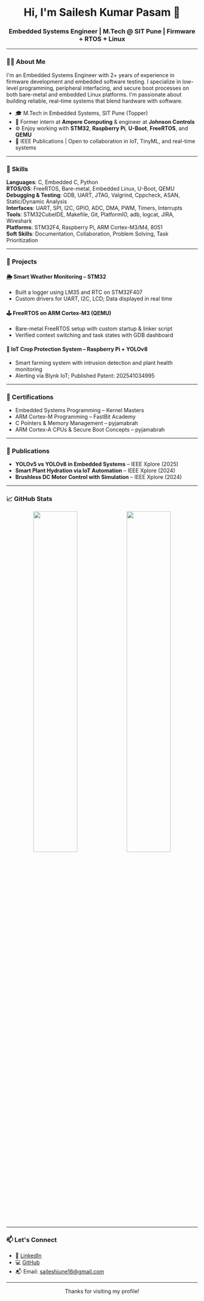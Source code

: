 <h1 align="center">Hi, I'm Sailesh Kumar Pasam 👋</h1>
<h3 align="center">Embedded Systems Engineer | M.Tech @ SIT Pune | Firmware + RTOS + Linux</h3>

---

### 👨‍💻 About Me

I'm an Embedded Systems Engineer with 2+ years of experience in firmware development and embedded software testing. I specialize in low-level programming, peripheral interfacing, and secure boot processes on both bare-metal and embedded Linux platforms. I'm passionate about building reliable, real-time systems that blend hardware with software.

- 🎓 M.Tech in Embedded Systems, SIT Pune (Topper)
- 💼 Former intern at **Ampere Computing** & engineer at **Johnson Controls**
- ⚙️ Enjoy working with **STM32**, **Raspberry Pi**, **U-Boot**, **FreeRTOS**, and **QEMU**
- 📄 IEEE Publications | Open to collaboration in IoT, TinyML, and real-time systems

---

### 🔧 Skills

**Languages**: C, Embedded C, Python  
**RTOS/OS**: FreeRTOS, Bare-metal, Embedded Linux, U-Boot, QEMU  
**Debugging & Testing**: GDB, UART, JTAG, Valgrind, Cppcheck, ASAN, Static/Dynamic Analysis  
**Interfaces**: UART, SPI, I2C, GPIO, ADC, DMA, PWM, Timers, Interrupts  
**Tools**: STM32CubeIDE, Makefile, Git, PlatformIO, adb, logcat, JIRA, Wireshark  
**Platforms**: STM32F4, Raspberry Pi, ARM Cortex-M3/M4, 8051  
**Soft Skills**: Documentation, Collaboration, Problem Solving, Task Prioritization  

---

### 🚀 Projects

#### 🌦️ Smart Weather Monitoring – STM32
- Built a logger using LM35 and RTC on STM32F407
- Custom drivers for UART, I2C, LCD; Data displayed in real time

#### 🕹️ FreeRTOS on ARM Cortex-M3 (QEMU)
- Bare-metal FreeRTOS setup with custom startup & linker script
- Verified context switching and task states with GDB dashboard

#### 🌾 IoT Crop Protection System – Raspberry Pi + YOLOv8
- Smart farming system with intrusion detection and plant health monitoring
- Alerting via Blynk IoT; Published Patent: 202541034995

---

### 🏅 Certifications

- Embedded Systems Programming – Kernel Masters  
- ARM Cortex-M Programming – FastBit Academy  
- C Pointers & Memory Management – pyjamabrah  
- ARM Cortex-A CPUs & Secure Boot Concepts – pyjamabrah  

---

### 📰 Publications

- **YOLOv5 vs YOLOv8 in Embedded Systems** – IEEE Xplore (2025)  
- **Smart Plant Hydration via IoT Automation** – IEEE Xplore (2024)  
- **Brushless DC Motor Control with Simulation** – IEEE Xplore (2024)  

---

### 📈 GitHub Stats

<p align="center">
  <img src="https://github-readme-stats.vercel.app/api?username=saileshkumar16&show_icons=true&hide_border=true" width="48%">
  <img src="https://github-readme-stats.vercel.app/api/top-langs/?username=saileshkumar16&layout=compact&hide_border=true" width="48%">
</p>

---

### 📫 Let's Connect

- 🔗 [LinkedIn](https://www.linkedin.com/in/sailesh-kumar-pasam-369829196/)
- 💻 [GitHub](https://github.com/saileshkumar16)
- 📬 Email: saileshjune16@gmail.com

---

<p align="center">Thanks for visiting my profile!</p>
